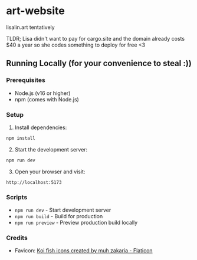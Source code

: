 # art-website
lisalin.art tentatively

TLDR; Lisa didn't want to pay for cargo.site and the domain already costs $40 a year so she codes something to deploy for free <3

## Running Locally (for your convenience to steal :))

### Prerequisites
- Node.js (v16 or higher)
- npm (comes with Node.js)

### Setup
1. Install dependencies:
```bash
npm install
```

2. Start the development server:
```bash
npm run dev
```

3. Open your browser and visit:
```
http://localhost:5173
```

### Scripts
- `npm run dev` - Start development server
- `npm run build` - Build for production
- `npm run preview` - Preview production build locally

### Credits
- Favicon: [Koi fish icons created by muh zakaria - Flaticon](https://www.flaticon.com/free-icons/koi-fish)

